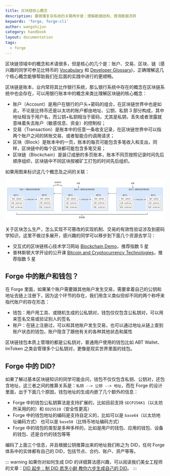 ```yaml
---
title: 区块链核心概念
description: 要搞懂复杂系统的关键两步是：理解数据结构、理清数据流转
keywords: 'forge, forge-cli'
author: wangshijun
category: handbook
layout: documentation
tags:
  - forge
---
```


区块链领域中的概念和术语很多，但是核心的几个是：账户、交易、区块、链（感兴趣的同学可参见比特币的 [Vocabulary](https://bitcoin.org/en/vocabulary) 和 [Developer Glossary](https://bitcoin.org/en/developer-glossary))，正确理解这几个核心概念能够帮助我们在后面的实践中进行的更顺畅。

区块链是账本，业内常将其比作银行系统，那么银行系统中存在的概念在区块链系统中也会存在，可以用银行账本中的概念来类比理解区块链的核心概念：

- 账户（Account）是用户在银行的户头+密码的组合，在区块链世界中也是如此，不论是比特币还是以太坊的账户都由地址、公钥、私钥 3 部分构成，其中地址相当于用户名，而公钥+私钥相当于密码，尤其是私钥，丢失或者泄露就意味着失去账户（敏感信息、资金）的控制权；
- 交易（Transaction）是账本中的任意一条收支记录，在区块链世界中可以指两个账户之间的转账交易、或者智能合约调用请求；
- 区块（Block）是账本中的一页，账本的每页可能包含多笔收入和支出，同样，区块链中的每个区块都可能包含多笔交易；
- 区块链（Blockchain）是装订成册的多页账本，账本不同页按照记录时间先后顺序组织，区块链中不同区块按被矿工打包的时间先后组织。

如果用图来标识这几个概念及之间的关联：

![](./images/core-concepts.png)

关于区块怎么生产，怎么实现不可篡改的实现机制、交易的有效性验证涉及到密码学知识，这里不做过多展开，感兴趣的同学可以移步到下面几个资源去学习：

- 交互式的区块链核心技术学习网站 [Blockchain Demo](https://anders.com/blockchain/)，推荐指数 5 星
- 普林斯顿大学开设的公开课 [Bitcoin and Cryptocurrency Technologies](https://www.coursera.org/learn/cryptocurrency)，推荐指数 5 星

## Forge 中的账户和钱包？

在 Forge 里面，如果某个账户需要跟其他账户发生交易，需要拿着自己的公钥和地址去链上注册下，因为这个环节的存在，我们用含义类似但却不同的两个称呼来指代账户的存在形态：

- 钱包：用户用工具、或随机生成的公私钥对，钱包仅仅包含公私钥对，可以用来签名交易或验证别人的签名
- 账户：在链上注册过，可以和其他账户发生交易，也可以通过地址从链上查到账户状态的钱包，账户隐含了跟他有关的各种其他状态和属性

区块链钱包本质上管理的都是公私钥对，普通用户使用的钱包比如 ABT Wallet、ImToken 之类会管理多个公私钥对，更像是现实世界里面的钱包。

## Forge 中的 DID?

如果了解过基本区块链知识的同学可能会问，钱包不仅仅包含私钥、公钥对，还包含地址，这三者之间的推算关系是：`私钥 --> 公钥 --> 地址`，而在 Forge 的设计里面，出于下面几个原因，钱包地址的生成内嵌了几个额外的信息：

- Forge 中的钱包公私钥算法是支持扩展的，比如目前支持 `SECP256K1`（以太坊所采用的的）和 `ED25519`（安全性更高）
- Forge 中的钱包地址的编码是支持自定义的，比如可以是 `base64`（以太坊地址编码方式） 也可以是 `base58`（比特币地址编码方式）
- Forge 中的钱包的类型是多种多样的，比如是用户的钱包、应用的钱包、设备的钱包、还是合约的钱包等等

编码了上面三个信息，并且根据公钥推算出来的地址我们称之为 DID，任何 Forge 体系中的实体都有自己的 DID，包括节点、合约、账户、资产等等。

::: warning
如果你对如何生成 DID 的详细算法感兴趣，可以阅读我们美女工程师的文章：[DID 起步：制 DID 若烹小鲜 教你六步生成自己的 DID](https://www.arcblock.io/zh/post/2019/05/28/did-101)。
:::
